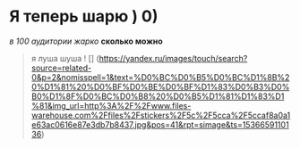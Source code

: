 # Я теперь шарю ) 0)
*в 100 аудитории жарко*
**сколько можно**
>я луша шуша
! [] (https://yandex.ru/images/touch/search?source=related-0&p=2&nomisspell=1&text=%D0%BC%D0%B5%D0%BC%D1%8B%20%D1%81%20%D0%BF%D0%BE%D0%BF%D1%83%D0%B3%D0%B0%D1%8F%D0%BC%D0%B8%20%D0%B5%D1%81%D1%83%D1%81&img_url=http%3A%2F%2Fwww.files-warehouse.com%2Ffiles%2Fstickers%2F5c%2F5cca%2F5ccaf8a0a1e63ac0616e87e3db7b8437.jpg&pos=41&rpt=simage&ts=1536659110136) 
